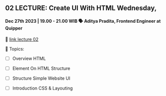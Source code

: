 ## 02 LECTURE: Create UI With HTML Wednesday, 
#### Dec 27th 2023 | 19.00 - 21.00 WIB 🗣️ Aditya Pradita, Frontend Engineer at Quipper 
📼 [link lecture 02](https://www.youtube.com/watch?v=D-pWcZ1KNGI)

📌 Topics:
- [ ] Overview HTML
- [ ] Element On HTML Structure
- [ ] Structure Simple Website UI
- [ ] Introduction CSS & Layouting

